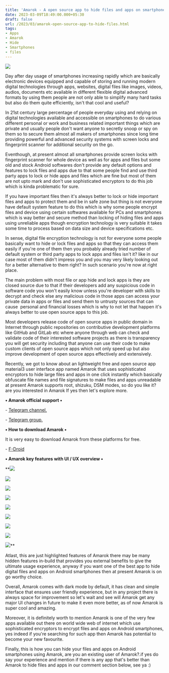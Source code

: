 ```yaml
---
title: 'Amarok - A open source app to hide files and apps on smartphones. '
date: 2023-03-09T18:49:00.000+05:30
draft: false
url: /2023/03/amarok-open-source-app-to-hide-files.html
tags: 
- Apps
- Amarok
- Hide
- Smartphones
- files
---
```


 [![](https://lh3.googleusercontent.com/-swzR8ZVaZPM/ZBc03o99-5I/AAAAAAAAQr0/5Hil6oFVv1ogZ0O-0D98LgA4wKtd4pVEQCNcBGAsYHQ/s1600/1679242458974978-0.png)](https://lh3.googleusercontent.com/-swzR8ZVaZPM/ZBc03o99-5I/AAAAAAAAQr0/5Hil6oFVv1ogZ0O-0D98LgA4wKtd4pVEQCNcBGAsYHQ/s1600/1679242458974978-0.png) 

  

  

Day after day usage of smartphones increasing rapidly which are basically electronic devices equipped and capable of storing and running modern digital technologies through apps, websites, digital files like images, videos, audios, documents etc available in different flexible digital advanced formats by using them people are not only able to simplify many hard tasks but also do them quite efficiently, isn't that cool and useful?

  

In 21st century large percentage of people everyday using and relying on digital technologies available and accessible on smartphones to do various different personal or work and business related important things which are private and usually people don't want anyone to secretly snoop or spy on them so to secure them almost all makers of smartphones since long time providing powerful and advanced security systems with screen locks and fingerprint scanner for additional security on the go.

  

Eventhough, at present almost all smartphones provide screen locks with fingerprint scanner for whole device as well as for apps and files but some old and stock Android softwares don't provide any default options and features to lock files and apps due to that some people find and use third party apps to lock or hide apps and files which are fine but most of them are not upto mark and don't use sophisticated encryptors to do this job which is kinda problematic for sure.

  

If you have important files then it's always better to lock or hide important files and apps to protect them and be in safe zone but thing is not everyone have default system feature to do this which is why some people encrypt files and device using certain softwares available for PCs and smartphones which is way better and secure method than locking of hiding files and apps using unreliable apps though encryption technology is very suitable it takes some time to process based on data size and device specifications etc.

  

In sense, digital file encryption technology is not for everyone some people basically want to hide or lock files and apps so that they can access them easily if you're one of them then you probably already tried number of default system or third party apps to lock apps and files isn't it? like in our case most of them didn't impress you and you may very likely looking out for a better alternative to them right? In such scenario you're now at right place.

  

The main problem with most file or app hide and lock apps is they are closed source due to that if their developers add any suspicious code in software code you won't easily know unless you're developer with skills to decrypt and check else any malicious code in those apps can access your private data in apps or files and send them to untrusty sources that can cause  personal and financial losses which is why to not let that happen it's always better to use open source apps to this job.

  

Most developers release code of open source apps in public domain in Internet through public repositories on contributive development platforms like GitHub and GitLab etc where anyone through web can check and validate code of their interested software projects as there is transparency you will get security including that anyone can use their code to make custom clients of open source apps which not only speed up but also improve development of open source apps effectively and extensively.

  

Recently, we got to know about an lightweight free and open source app material3 user interface app named Amarok that uses sophisticated encryptors to hide large files and apps in one click instantly which basically obfuscate file names and file signatures to make files and apps unreadable at present Amarok supports root, shizuku, DSM modes, so do you like it? are you interested in Amarok If yes then let's explore more.

  

**• Amarok official support •**

\- [Telegram channel.](https://t.me/amarok_app)

\- [Telegram group.](https://t.me/amarok_dev)

**• How to download Amarok •**

It is very easy to download Amarok from these platforms for free.

  

\- [F-Droid](https://f-droid.org/packages/deltazero.amarok.foss/)

**• Amarok key features with UI / UX overview •**

 **[![](https://lh3.googleusercontent.com/-z-wa6yb4_9E/ZBdDCSmwNyI/AAAAAAAAQsc/kuJdcLLcnAwu2NSd0suolF7Ql20rV7GMgCNcBGAsYHQ/s1600/1679246086163549-0.png)](https://lh3.googleusercontent.com/-z-wa6yb4_9E/ZBdDCSmwNyI/AAAAAAAAQsc/kuJdcLLcnAwu2NSd0suolF7Ql20rV7GMgCNcBGAsYHQ/s1600/1679246086163549-0.png) 

 [![](https://lh3.googleusercontent.com/-_B0yTUpv31A/ZBdDBQQTTuI/AAAAAAAAQsY/ahSKYyLMlckco8c51z2I0kJhFYLbEqGqgCNcBGAsYHQ/s1600/1679246081678443-1.png)](https://lh3.googleusercontent.com/-_B0yTUpv31A/ZBdDBQQTTuI/AAAAAAAAQsY/ahSKYyLMlckco8c51z2I0kJhFYLbEqGqgCNcBGAsYHQ/s1600/1679246081678443-1.png) 

 [![](https://lh3.googleusercontent.com/-mG8wc0KaSgY/ZBdDAZcgV-I/AAAAAAAAQsU/dGUP84-L0PE4mRYuX-GL5GLGKaDiy-1gACNcBGAsYHQ/s1600/1679246077665233-2.png)](https://lh3.googleusercontent.com/-mG8wc0KaSgY/ZBdDAZcgV-I/AAAAAAAAQsU/dGUP84-L0PE4mRYuX-GL5GLGKaDiy-1gACNcBGAsYHQ/s1600/1679246077665233-2.png) 

 [![](https://lh3.googleusercontent.com/-kyRT4VfYcx4/ZBdC_eBtyII/AAAAAAAAQsQ/W5jiRvcTRCk2hYE1NTn_WXCrkehsBlcMQCNcBGAsYHQ/s1600/1679246073260044-3.png)](https://lh3.googleusercontent.com/-kyRT4VfYcx4/ZBdC_eBtyII/AAAAAAAAQsQ/W5jiRvcTRCk2hYE1NTn_WXCrkehsBlcMQCNcBGAsYHQ/s1600/1679246073260044-3.png) 

 [![](https://lh3.googleusercontent.com/-8vwOi1TXJCk/ZBdC-BpLV7I/AAAAAAAAQsM/0ZjO-_BcAm8UPv6L-ZyO498G-I0bnfQjgCNcBGAsYHQ/s1600/1679246069149108-4.png)](https://lh3.googleusercontent.com/-8vwOi1TXJCk/ZBdC-BpLV7I/AAAAAAAAQsM/0ZjO-_BcAm8UPv6L-ZyO498G-I0bnfQjgCNcBGAsYHQ/s1600/1679246069149108-4.png) 

 [![](https://lh3.googleusercontent.com/-mN_PBP-V4Ow/ZBdC9IfrB9I/AAAAAAAAQsI/OzoZQNDSUJwou-4ZUMucdeA2Ig5UgwQjACNcBGAsYHQ/s1600/1679246065288224-5.png)](https://lh3.googleusercontent.com/-mN_PBP-V4Ow/ZBdC9IfrB9I/AAAAAAAAQsI/OzoZQNDSUJwou-4ZUMucdeA2Ig5UgwQjACNcBGAsYHQ/s1600/1679246065288224-5.png) 

 [![](https://lh3.googleusercontent.com/-hZTxSsEm98I/ZBdC8GrAShI/AAAAAAAAQsE/DwMjanVmymwk9BX7MEFbwhAnNreSGl2KACNcBGAsYHQ/s1600/1679246058714342-6.png)](https://lh3.googleusercontent.com/-hZTxSsEm98I/ZBdC8GrAShI/AAAAAAAAQsE/DwMjanVmymwk9BX7MEFbwhAnNreSGl2KACNcBGAsYHQ/s1600/1679246058714342-6.png) 

 [![](https://lh3.googleusercontent.com/-xejhpgXZ0lc/ZBdC6sMV2DI/AAAAAAAAQsA/PlhbCZ8LOS8XNul2fzrtWk_GD9fd6u9AQCNcBGAsYHQ/s1600/1679246053661299-7.png)](https://lh3.googleusercontent.com/-xejhpgXZ0lc/ZBdC6sMV2DI/AAAAAAAAQsA/PlhbCZ8LOS8XNul2fzrtWk_GD9fd6u9AQCNcBGAsYHQ/s1600/1679246053661299-7.png) 

 [![](https://lh3.googleusercontent.com/-teVB3wlx9p4/ZBdC5f1bM1I/AAAAAAAAQr8/alsgSQoYGsEugiGMFgqANqh9pZsEPzhuQCNcBGAsYHQ/s1600/1679246044730238-8.png)](https://lh3.googleusercontent.com/-teVB3wlx9p4/ZBdC5f1bM1I/AAAAAAAAQr8/alsgSQoYGsEugiGMFgqANqh9pZsEPzhuQCNcBGAsYHQ/s1600/1679246044730238-8.png)** 

Atlast, this are just highlighted features of Amarok there may be many hidden features in-build that provides you external benefits to give the ultimate usage experience, anyway if you want one of the best app to hide digital files and apps on Android smartphones then at present Amarok is on go worthy choice.

  

Overall, Amarok comes with dark mode by default, it has clean and simple interface that ensures user friendly experience, but in any project there is always space for improvement so let's wait and see will Amarok get any major UI changes in future to make it even more better, as of now Amarok is super cool and amazing.

  

Moreover, it is definitely worth to mention Amarok is one of the very few apps available out there on world wide web of internet which use sophisticated encryptors to encrypt files and apps on Android smartphones, yes indeed if you're searching for such app then Amarok has potential to become your new favourite.

  

Finally, this is how you can hide your files and apps on Android smartphones using Amarok, are you an existing user of Amarok?.if yes do say your experience and mention if there is any app that's better than Amarok to hide files and apps in our comment section below, see ya :)